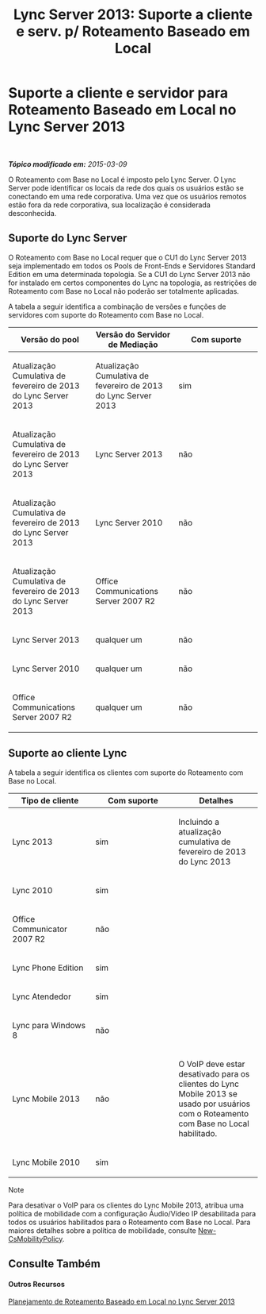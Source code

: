 ﻿---
title: "Lync Server 2013: Suporte a cliente e serv. p/ Roteamento Baseado em Local"
TOCTitle: Suporte a cliente e servidor para Roteamento Baseado em Local
ms:assetid: 26c2ca3d-026d-4dd7-94fa-15ebb4406953
ms:mtpsurl: https://technet.microsoft.com/pt-br/library/JJ994024(v=OCS.15)
ms:contentKeyID: 52057583
ms.date: 05/19/2016
mtps_version: v=OCS.15
ms.translationtype: HT
---

# Suporte a cliente e servidor para Roteamento Baseado em Local no Lync Server 2013

 

_**Tópico modificado em:** 2015-03-09_

O Roteamento com Base no Local é imposto pelo Lync Server. O Lync Server pode identificar os locais da rede dos quais os usuários estão se conectando em uma rede corporativa. Uma vez que os usuários remotos estão fora da rede corporativa, sua localização é considerada desconhecida.

## Suporte do Lync Server

O Roteamento com Base no Local requer que o CU1 do Lync Server 2013 seja implementado em todos os Pools de Front-Ends e Servidores Standard Edition em uma determinada topologia. Se a CU1 do Lync Server 2013 não for instalado em certos componentes do Lync na topologia, as restrições de Roteamento com Base no Local não poderão ser totalmente aplicadas.

A tabela a seguir identifica a combinação de versões e funções de servidores com suporte do Roteamento com Base no Local.


<table>
<colgroup>
<col style="width: 33%" />
<col style="width: 33%" />
<col style="width: 33%" />
</colgroup>
<thead>
<tr class="header">
<th>Versão do pool</th>
<th>Versão do Servidor de Mediação</th>
<th>Com suporte</th>
</tr>
</thead>
<tbody>
<tr class="odd">
<td><p>Atualização Cumulativa de fevereiro de 2013 do Lync Server 2013</p></td>
<td><p>Atualização Cumulativa de fevereiro de 2013 do Lync Server 2013</p></td>
<td><p>sim</p></td>
</tr>
<tr class="even">
<td><p>Atualização Cumulativa de fevereiro de 2013 do Lync Server 2013</p></td>
<td><p>Lync Server 2013</p></td>
<td><p>não</p></td>
</tr>
<tr class="odd">
<td><p>Atualização Cumulativa de fevereiro de 2013 do Lync Server 2013</p></td>
<td><p>Lync Server 2010</p></td>
<td><p>não</p></td>
</tr>
<tr class="even">
<td><p>Atualização Cumulativa de fevereiro de 2013 do Lync Server 2013</p></td>
<td><p>Office Communications Server 2007 R2</p></td>
<td><p>não</p></td>
</tr>
<tr class="odd">
<td><p>Lync Server 2013</p></td>
<td><p>qualquer um</p></td>
<td><p>não</p></td>
</tr>
<tr class="even">
<td><p>Lync Server 2010</p></td>
<td><p>qualquer um</p></td>
<td><p>não</p></td>
</tr>
<tr class="odd">
<td><p>Office Communications Server 2007 R2</p></td>
<td><p>qualquer um</p></td>
<td><p>não</p></td>
</tr>
</tbody>
</table>


## Suporte ao cliente Lync

A tabela a seguir identifica os clientes com suporte do Roteamento com Base no Local.


<table>
<colgroup>
<col style="width: 33%" />
<col style="width: 33%" />
<col style="width: 33%" />
</colgroup>
<thead>
<tr class="header">
<th>Tipo de cliente</th>
<th>Com suporte</th>
<th>Detalhes</th>
</tr>
</thead>
<tbody>
<tr class="odd">
<td><p>Lync 2013</p></td>
<td><p>sim</p></td>
<td><p>Incluindo a atualização cumulativa de fevereiro de 2013 do Lync 2013</p></td>
</tr>
<tr class="even">
<td><p>Lync 2010</p></td>
<td><p>sim</p></td>
<td> </td>
</tr>
<tr class="odd">
<td><p>Office Communicator 2007 R2</p></td>
<td><p>não</p></td>
<td> </td>
</tr>
<tr class="even">
<td><p>Lync Phone Edition</p></td>
<td><p>sim</p></td>
<td> </td>
</tr>
<tr class="odd">
<td><p>Lync Atendedor</p></td>
<td><p>sim</p></td>
<td> </td>
</tr>
<tr class="even">
<td><p>Lync para Windows 8</p></td>
<td><p>não</p></td>
<td> </td>
</tr>
<tr class="odd">
<td><p>Lync Mobile 2013</p></td>
<td><p>não</p></td>
<td><p>O VoIP deve estar desativado para os clientes do Lync Mobile 2013 se usado por usuários com o Roteamento com Base no Local habilitado.</p></td>
</tr>
<tr class="even">
<td><p>Lync Mobile 2010</p></td>
<td><p>sim</p></td>
<td> </td>
</tr>
</tbody>
</table>

  

> [!NOTE]  
> Para desativar o VoIP para os clientes do Lync Mobile 2013, atribua uma política de mobilidade com a configuração Áudio/Vídeo IP desabilitada para todos os usuários habilitados para o Roteamento com Base no Local. Para maiores detalhes sobre a política de mobilidade, consulte <a href="https://docs.microsoft.com/en-us/powershell/module/skype/New-CsMobilityPolicy">New-CsMobilityPolicy</a>.

## Consulte Também

#### Outros Recursos

[Planejamento de Roteamento Baseado em Local no Lync Server 2013](lync-server-2013-planning-for-location-based-routing.md)

